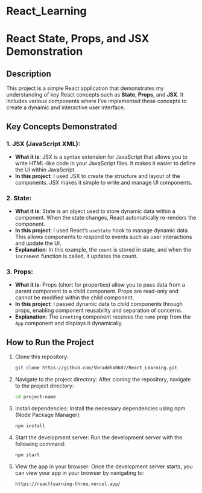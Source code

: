 ﻿# React_Learning
 # React State, Props, and JSX Demonstration

## Description

This project is a simple React application that demonstrates my understanding of key React concepts such as **State**, **Props**, and **JSX**. It includes various components where I’ve implemented these concepts to create a dynamic and interactive user interface.

## Key Concepts Demonstrated

### 1. **JSX (JavaScript XML)**:
   - **What it is**: JSX is a syntax extension for JavaScript that allows you to write HTML-like code in your JavaScript files. It makes it easier to define the UI within JavaScript.
   - **In this project**: I used JSX to create the structure and layout of the components. JSX makes it simple to write and manage UI components.

### 2. **State**:
   - **What it is**: State is an object used to store dynamic data within a component. When the state changes, React automatically re-renders the component.
   - **In this project**: I used React’s `useState` hook to manage dynamic data. This allows components to respond to events such as user interactions and update the UI.
   - **Explanation**: In this example, the `count` is stored in state, and when the `increment` function is called, it updates the count.

### 3. **Props**:
   - **What it is**: Props (short for properties) allow you to pass data from a parent component to a child component. Props are read-only and cannot be modified within the child component.
   - **In this project**: I passed dynamic data to child components through props, enabling component reusability and separation of concerns.
   - **Explanation**: The `Greeting` component receives the `name` prop from the `App` component and displays it dynamically.

## How to Run the Project

1. Clone this repository:
   ```bash
   git clone https://github.com/Shraddha0607/React_Learning.git

2. Navigate to the project directory: After cloning the repository, navigate to the project directory:
   ```bash
   cd project-name

3. Install dependencies: Install the necessary dependencies using npm (Node Package Manager):
    ```bash
    npm install

4. Start the development server: Run the development server with the following command:
     ```bash
     npm start

5. View the app in your browser: Once the development server starts, you can view your app in your browser by navigating to:
     ```bash
     https://reactlearning-three.vercel.app/
